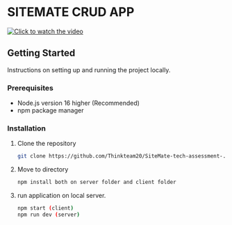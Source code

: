 # SITEMATE CRUD APP

[![Click to watch the video](https://www.example.com/your-video-thumbnail.png)](https://www.example.com/your-video-url.mp4)

## Getting Started

Instructions on setting up and running the project locally.

### Prerequisites

- Node.js version 16 higher (Recommended)
- npm package manager

### Installation

1. Clone the repository
   ```sh
   git clone https://github.com/Thinkteam20/SiteMate-tech-assessment-.git
2. Move to directory
    ```sh
    npm install both on server folder and client folder
3. run application on local server.
     ```sh
     npm start (client)
     npm run dev (server)
